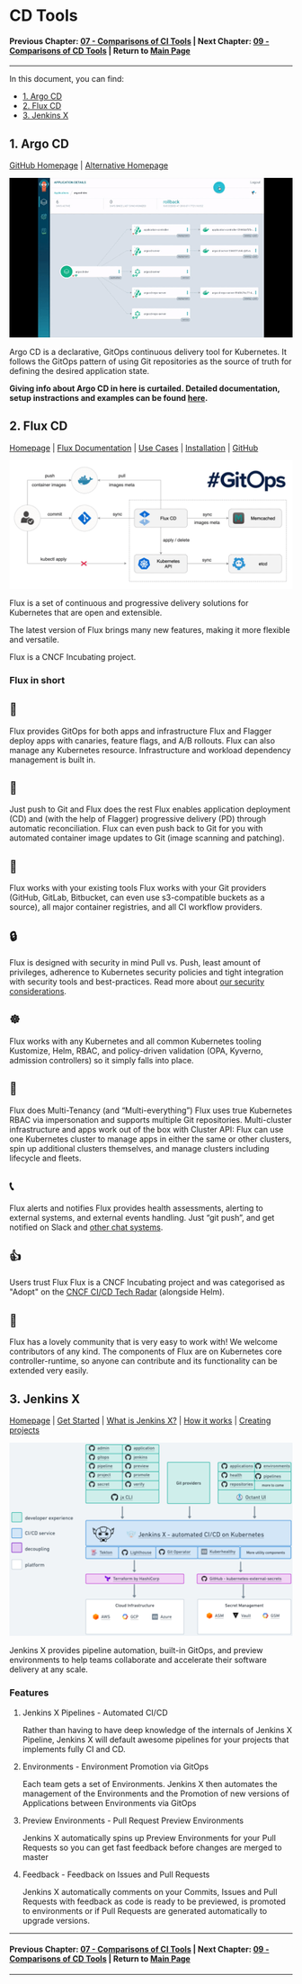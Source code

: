 # CD Tools

#### Previous Chapter: [07 - Comparisons of CI Tools](ch07-comparisons-of-ci-tools.md) | Next Chapter: [09 - Comparisons of CD Tools](ch09-comparisons-of-cd-tools.md) | Return to [Main Page](README.md)
---

In this document, you can find:

- [1. Argo CD](#1-argo-cd)
- [2. Flux CD](#2-flux-cd)
- [3. Jenkins X](#3-jenkins-x)

## 1. Argo CD

[GitHub Homepage](https://argoproj.github.io/cd/) | [Alternative Homepage](https://argo-cd.readthedocs.io/en/stable/)

<p align="center"><img src="images/CD-toolsets/gif-1.gif"></p>

Argo CD is a declarative, GitOps continuous delivery tool for Kubernetes. It follows the GitOps pattern of using Git repositories as the source of truth for defining the desired application state.

**Giving info about Argo CD in here is curtailed. Detailed documentation, setup instractions and examples can be found [here](Argo-CD.md).**

## 2. Flux CD

[Homepage](https://fluxcd.io/) | [Flux Documentation](https://fluxcd.io/docs/) | [Use Cases](https://fluxcd.io/docs/use-cases/) | [Installation](https://fluxcd.io/docs/installation/) | [GitHub](https://github.com/fluxcd/flux)

<p align="center"><img src="images/CD-toolsets/image-1.png"></p>

Flux is a set of continuous and progressive delivery solutions for Kubernetes that are open and extensible.

The latest version of Flux brings many new features, making it more flexible and versatile.

Flux is a CNCF Incubating project.

### Flux in short

## 🤝

Flux provides GitOps for both apps and infrastructure
Flux and Flagger deploy apps with canaries, feature flags, and A/B rollouts. Flux can also manage any Kubernetes resource. Infrastructure and workload dependency management is built in.

## 🤖

Just push to Git and Flux does the rest
Flux enables application deployment (CD) and (with the help of Flagger) progressive delivery (PD) through automatic reconciliation. Flux can even push back to Git for you with automated container image updates to Git (image scanning and patching).

## 🔩

Flux works with your existing tools
Flux works with your Git providers (GitHub, GitLab, Bitbucket, can even use s3-compatible buckets as a source), all major container registries, and all CI workflow providers.

## 🔒

Flux is designed with security in mind
Pull vs. Push, least amount of privileges, adherence to Kubernetes security policies and tight integration with security tools and best-practices. Read more about [our security considerations](https://fluxcd.io/docs/security).

## ☸️

Flux works with any Kubernetes and all common Kubernetes tooling
Kustomize, Helm, RBAC, and policy-driven validation (OPA, Kyverno, admission controllers) so it simply falls into place.

## 🤹

Flux does Multi-Tenancy (and “Multi-everything”)
Flux uses true Kubernetes RBAC via impersonation and supports multiple Git repositories. Multi-cluster infrastructure and apps work out of the box with Cluster API: Flux can use one Kubernetes cluster to manage apps in either the same or other clusters, spin up additional clusters themselves, and manage clusters including lifecycle and fleets.

## 📞

Flux alerts and notifies
Flux provides health assessments, alerting to external systems, and external events handling. Just “git push”, and get notified on Slack and [other chat systems](https://fluxcd.io/docs/components/notification/provider/).

## 👍

Users trust Flux
Flux is a CNCF Incubating project and was categorised as "Adopt" on the [CNCF CI/CD Tech Radar](https://radar.cncf.io/2020-06-continuous-delivery) (alongside Helm).

## 💖

Flux has a lovely community that is very easy to work with!
We welcome contributors of any kind. The components of Flux are on Kubernetes core controller-runtime, so anyone can contribute and its functionality can be extended very easily.

## 3. Jenkins X

[Homepage](https://jenkins-x.io/) | [Get Started](https://jenkins-x.io/v3/) | [What is Jenkins X?](https://jenkins-x.io/v3/about/what/) | [How it works](https://jenkins-x.io/v3/about/how-it-works/) | [Creating projects](https://jenkins-x.io/v3/develop/create-project/)

<p align="center"><img src="images/CD-toolsets/image-2.png"></p>

Jenkins X provides pipeline automation, built-in GitOps, and preview environments to help teams collaborate and accelerate their software delivery at any scale.

### Features

1. Jenkins X Pipelines - Automated CI/CD

   Rather than having to have deep knowledge of the internals of Jenkins X Pipeline, Jenkins X will default awesome pipelines for your projects that implements fully CI and CD.

2. Environments - Environment Promotion via GitOps

   Each team gets a set of Environments. Jenkins X then automates the management of the Environments and the Promotion of new versions of Applications between Environments via GitOps

3. Preview Environments - Pull Request Preview Environments

   Jenkins X automatically spins up Preview Environments for your Pull Requests so you can get fast feedback before changes are merged to master

4. Feedback - Feedback on Issues and Pull Requests

   Jenkins X automatically comments on your Commits, Issues and Pull Requests with feedback as code is ready to be previewed, is promoted to environments or if Pull Requests are generated automatically to upgrade versions.

---
#### Previous Chapter: [07 - Comparisons of CI Tools](ch07-comparisons-of-ci-tools.md) | Next Chapter: [09 - Comparisons of CD Tools](ch09-comparisons-of-cd-tools.md) | Return to [Main Page](README.md)
---
